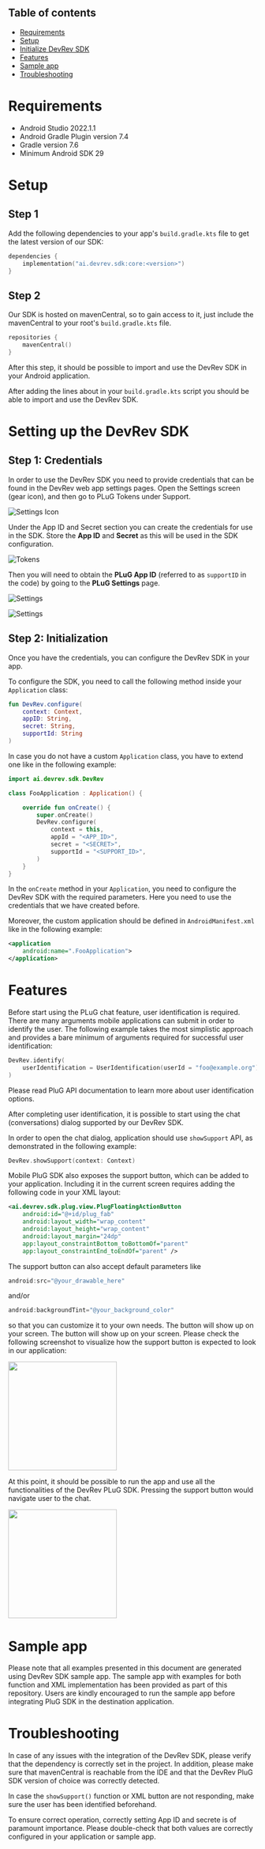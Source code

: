 
## Table of contents
- [Requirements](#requirements)
- [Setup](#setup)
- [Initialize DevRev SDK](#setting-up-the-devrev-sdk)
- [Features](#features)
- [Sample app](#sample-app)
- [Troubleshooting](#troubleshooting)


# Requirements

- Android Studio 2022.1.1
- Android Gradle Plugin version 7.4
- Gradle version 7.6
- Minimum Android SDK 29

# Setup

## Step 1

Add the following dependencies to your app's `build.gradle.kts` file to get the latest version of our SDK:
```kotlin
dependencies {
    implementation("ai.devrev.sdk:core:<version>")
}
```

## Step 2
Our SDK is hosted on mavenCentral, so to gain access to it, just include the mavenCentral to your root's `build.gradle.kts` file.
```kotlin
repositories {
    mavenCentral()
}
```
After this step, it should be possible to import and use the DevRev SDK in your Android application.

After adding the lines about in your `build.gradle.kts` script you should be able to import and use the DevRev SDK.


# Setting up the DevRev SDK
## Step 1: Credentials
In order to use the DevRev SDK you need to provide credentials that can be found in the DevRev web app settings pages.
Open the Settings screen (gear icon), and then go to PLuG Tokens under Support.

![Settings Icon](docs/screenshots/screenshot-support-settings-plug-tokens.png)

Under the App ID and Secret section you can create the credentials for use in the SDK.  Store the **App ID** and 
**Secret** as this will be used in the SDK configuration.

![Tokens](docs/screenshots/screenshot-creating-credentials.png)

Then you will need to obtain the **PLuG App ID** (referred to as `supportID` in the code) by going to the **PLuG Settings** page.

![Settings](docs/screenshots/screenshot-support-settings-plug-tokens.png)

![Settings](docs/screenshots/screenshot-support-settings-id.png)



## Step 2: Initialization
Once you have the credentials, you can configure the DevRev SDK in your app.

To configure the SDK, you need to call the following method inside your `Application` class:

```kotlin
fun DevRev.configure(
    context: Context,
    appID: String,
    secret: String,
    supportId: String
)
```

In case you do not have a custom `Application` class, you have to extend one like in the following example:

```kotlin
import ai.devrev.sdk.DevRev

class FooApplication : Application() {

    override fun onCreate() {
        super.onCreate()
        DevRev.configure(
            context = this,
            appId = "<APP_ID>",
            secret = "<SECRET>",
            supportId = "<SUPPORT_ID>",
        )
    }
}
```
In the `onCreate` method in your `Application`, you need to configure the DevRev SDK with the required parameters. Here you need to use the credentials that we have created before.

Moreover, the custom application should be defined in `AndroidManifest.xml` like in the following example:
```xml
<application
    android:name=".FooApplication">
</application>
```

# Features
Before start using the PLuG chat feature, user identification is required. There are many arguments mobile applications can submit in order to identify the user. The following example takes the most simplistic approach and provides a bare minimum of arguments required for successful user identification:
```kotlin
DevRev.identify(
    userIdentification = UserIdentification(userId = "foo@example.org")
)
```
Please read PluG API documentation to learn more about user identification options.

After completing user identification, it is possible to start using the chat (conversations) dialog supported by our DevRev SDK.

In order to open the chat dialog, application should use `showSupport` API, as demonstrated in the following example:

```kotlin
DevRev.showSupport(context: Context)
```

Mobile PluG SDK also exposes the support button, which can be added to your application. Including it in the current screen requires adding the following code in your XML layout:
```xml
<ai.devrev.sdk.plug.view.PlugFloatingActionButton
    android:id="@+id/plug_fab"
    android:layout_width="wrap_content"
    android:layout_height="wrap_content"
    android:layout_margin="24dp"
    app:layout_constraintBottom_toBottomOf="parent"
    app:layout_constraintEnd_toEndOf="parent" />
```
The support button can also accept default parameters like
```kotlin
android:src="@your_drawable_here"
```
and/or
```kotlin
android:backgroundTint="@your_background_color"
```
so that you can customize it to your own needs.
The button will show up on your screen. The button will show up on your screen. Please check the following screenshot to visualize how the support button is expected to look in our application:

<img src="docs/screenshots/screenshot-sample-identifying-the-user.png" width="220"/>

At this point, it should be possible to run the app and use all the functionalities of the DevRev PLuG SDK. Pressing the support button would navigate user to the chat.

<img src="docs/screenshots/screenshot-sample-support-view.png" width="220"/>

# Sample app
Please note that all examples presented in this document are generated using DevRev SDK sample app. The sample app with examples for both function and XML implementation has been provided as part of this repository. Users are kindly encouraged to run the sample app before integrating PluG SDK in the destination application.

# Troubleshooting
In case of any issues with the integration of the DevRev SDK, please verify that the dependency is correctly set in the project. In addition, please make sure that mavenCentral is reachable from the IDE and that the DevRev PluG SDK version of choice was correctly detected.

In case the `showSupport()` function or XML button are not responding, make sure the user has been identified beforehand.

To ensure correct operation, correctly setting App ID and secrete is of paramount importance. Please double-check that both values are correctly configured in your application or sample app.
